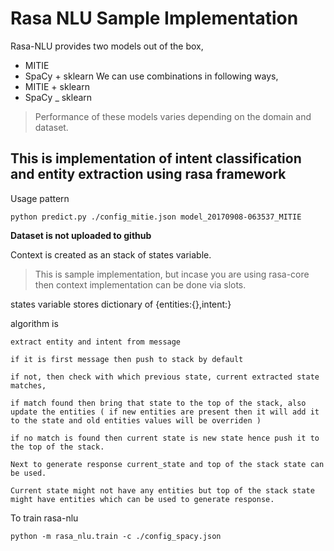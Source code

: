 # Rasa NLU Sample Implementation

Rasa-NLU provides two models out of the box,
- MITIE
- SpaCy + sklearn
We can use combinations in following ways,
 - MITIE + sklearn
 - SpaCy _ sklearn
> Performance of these models varies depending on the domain and dataset.

## This is implementation of intent classification and entity extraction using rasa framework

Usage pattern

```
python predict.py ./config_mitie.json model_20170908-063537_MITIE
```

**Dataset is not uploaded to github**

Context is created as an stack of states variable.
> This is sample implementation, but incase you are using rasa-core then context implementation can be done via slots.

states variable stores dictionary of {entities:{},intent:}

algorithm is

```
extract entity and intent from message

if it is first message then push to stack by default

if not, then check with which previous state, current extracted state matches,

if match found then bring that state to the top of the stack, also update the entities ( if new entities are present then it will add it to the state and old entities values will be overriden )

if no match is found then current state is new state hence push it to the top of the stack.

Next to generate response current_state and top of the stack state can be used. 

Current state might not have any entities but top of the stack state might have entities which can be used to generate response.
```

To train rasa-nlu

```
python -m rasa_nlu.train -c ./config_spacy.json
```
